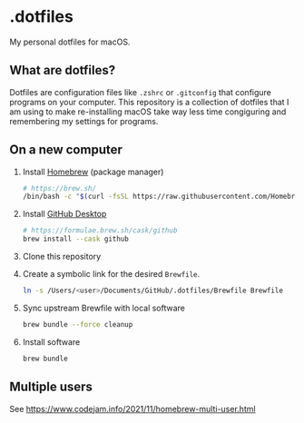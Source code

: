 # .dotfiles

My personal dotfiles for macOS.

## What are dotfiles?

Dotfiles are configuration files like `.zshrc` or `.gitconfig` that configure programs on your computer. This repository is a collection of dotfiles that I am using to make re-installing macOS take way less time congiguring and remembering my settings for programs.

## On a new computer

1. Install [Homebrew](https://brew.sh/) (package manager)

    ```sh
    # https://brew.sh/
    /bin/bash -c "$(curl -fsSL https://raw.githubusercontent.com/Homebrew/install/HEAD/install.sh)"
    ```

2. Install [GitHub Desktop](https://desktop.github.com/)

    ```sh
    # https://formulae.brew.sh/cask/github
    brew install --cask github
    ```

3. Clone this repository
4. Create a symbolic link for the desired `Brewfile`.

    ```sh
    ln -s /Users/<user>/Documents/GitHub/.dotfiles/Brewfile Brewfile
    ```

5. Sync upstream Brewfile with local software

    ```sh
    brew bundle --force cleanup
    ```

6. Install software

    ```sh
    brew bundle
    ```

## Multiple users

See <https://www.codejam.info/2021/11/homebrew-multi-user.html>